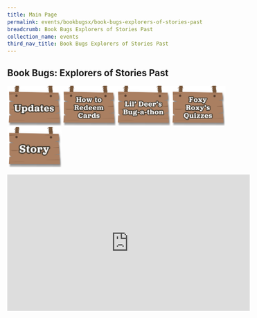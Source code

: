 ```yaml
---
title: Main Page
permalink: events/bookbugsx/book-bugs-explorers-of-stories-past
breadcrumb: Book Bugs Explorers of Stories Past
collection_name: events
third_nav_title: Book Bugs Explorers of Stories Past
---
```


## Book Bugs: Explorers of Stories Past
[<img src="/images/events/bookbugsx/button_Updates.png" alt="Updates" style="width: 25%">](/events/bookbugsx/)[<img src="/images/events/bookbugsx/button_Redeem.png" alt="How to Redeem" style="width: 25%">](/events/bookbugsx/redeem/)[<img src="/images/events/bookbugsx/button_bugathon.png" alt="Bug-a-thon" style="width: 25%">](/events/bookbugsx/bugathon/)[<img src="/images/events/bookbugsx/button_quiz.png" alt="Quizzes" style="width: 25%">](/events/bookbugsx/quiz/)[<img src="/images/events/bookbugsx/button_Story.png" alt="Story" style="width: 25%">](/events/bookbugsx/story/)


<div class="bp-youtube">
<iframe width="560" height="315" src="https://www.youtube.com/embed/mDsNq7wx8Xc?playlist=mDsNq7wx8Xc&autoplay=1&controls=0&loop=1" frameborder="0" allow="accelerometer; autoplay; clipboard-write; encrypted-media; gyroscope; picture-in-picture" allowfullscreen></iframe>
</div>

